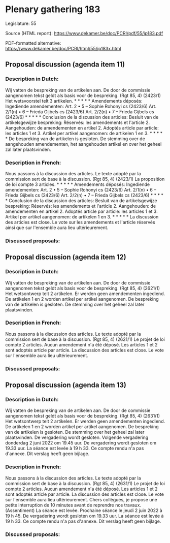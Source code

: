 # Plenary gathering 183

Legislature: 55

Source (HTML report): https://www.dekamer.be/doc/PCRI/pdf/55/ip183.pdf

PDF-formatted alternative: https://www.dekamer.be/doc/PCRI/html/55/ip183x.html

## Proposal discussion (agenda item 11)

### Description in Dutch:

Wij vatten de bespreking van de artikelen aan. De door de commissie aangenomen tekst geldt als basis voor de bespreking. (Rgt 85, 4) (2423/1) Het wetsvoorstel telt 3 artikelen. * * * * * Amendements déposés: Ingediende amendementen: Art. 2 • 5 – Sophie Rohonyi cs (2423/6) Art. 2/1(n) • 6 – Frieda Gijbels cs (2423/6) Art. 2/2(n) • 7 – Frieda Gijbels cs (2423/6) * * * * * Conclusion de la discussion des articles: Besluit van de artikelsgewijze bespreking: Réservés: les amendements et l'article 2. Aangehouden: de amendementen en artikel 2. Adoptés article par article: les articles 1 et 3. Artikel per artikel aangenomen: de artikelen 1 en 3. * * * * * De bespreking van de artikelen is gesloten. De stemming over de aangehouden amendementen, het aangehouden artikel en over het geheel zal later plaatsvinden.

### Description in French:

Nous passons à la discussion des articles. Le texte adopté par la commission sert de base à la discussion. (Rgt 85, 4) (2423/1) La proposition de loi compte 3 articles. * * * * * Amendements déposés: Ingediende amendementen: Art. 2 • 5 – Sophie Rohonyi cs (2423/6) Art. 2/1(n) • 6 – Frieda Gijbels cs (2423/6) Art. 2/2(n) • 7 – Frieda Gijbels cs (2423/6) * * * * * Conclusion de la discussion des articles: Besluit van de artikelsgewijze bespreking: Réservés: les amendements et l'article 2. Aangehouden: de amendementen en artikel 2. Adoptés article par article: les articles 1 et 3. Artikel per artikel aangenomen: de artikelen 1 en 3. * * * * * La discussion des articles est close. Le vote sur les amendements et l'article réservés ainsi que sur l'ensemble aura lieu ultérieurement.



### Discussed proposals:

## Proposal discussion (agenda item 12)

### Description in Dutch:

Wij vatten de bespreking van de artikelen aan. De door de commissie aangenomen tekst geldt als basis voor de bespreking. (Rgt 85, 4) (2621/1) Het wetsontwerp telt 2 artikelen. Er werden geen amendementen ingediend. De artikelen 1 en 2 worden artikel per artikel aangenomen. De bespreking van de artikelen is gesloten. De stemming over het geheel zal later plaatsvinden.

### Description in French:

Nous passons à la discussion des articles. Le texte adopté par la commission sert de base à la discussion. (Rgt 85, 4) (2621/1) Le projet de loi compte 2 articles. Aucun amendement n'a été déposé. Les articles 1 et 2 sont adoptés article par article. La discussion des articles est close. Le vote sur l'ensemble aura lieu ultérieurement.



### Discussed proposals:

## Proposal discussion (agenda item 13)

### Description in Dutch:

Wij vatten de bespreking van de artikelen aan. De door de commissie aangenomen tekst geldt als basis voor de bespreking. (Rgt 85, 4) (2631/1) Het wetsontwerp telt 2 artikelen. Er werden geen amendementen ingediend. De artikelen 1 en 2 worden artikel per artikel aangenomen. De bespreking van de artikelen is gesloten. De stemming over het geheel zal later plaatsvinden. De vergadering wordt gesloten. Volgende vergadering donderdag 2 juni 2022 om 19.45 uur. De vergadering wordt gesloten om 19.33 uur. La séance est levée à 19 h 33. Ce compte rendu n'a pas d'annexe. Dit verslag heeft geen bijlage.

### Description in French:

Nous passons à la discussion des articles. Le texte adopté par la commission sert de base à la discussion. (Rgt 85, 4) (2631/1) Le projet de loi compte 2 articles. Aucun amendement n'a été déposé. Les articles 1 et 2 sont adoptés article par article. La discussion des articles est close. Le vote sur l'ensemble aura lieu ultérieurement. Chers collègues, je propose une petite interruption de 10 minutes avant de reprendre nos travaux. (Assentiment) La séance est levée. Prochaine séance le jeudi 2 juin 2022 à 19 h 45. De vergadering wordt gesloten om 19.33 uur. La séance est levée à 19 h 33. Ce compte rendu n'a pas d'annexe. Dit verslag heeft geen bijlage.



### Discussed proposals:

